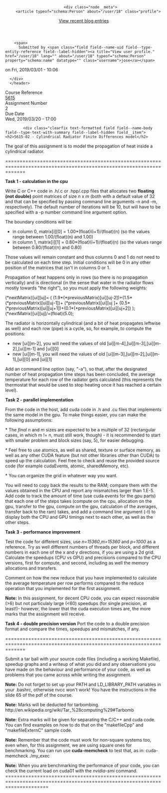 <article data-history-node-id="1724" role="article" about="/node/1724" class="node node--type-assignment node--view-mode-full clearfix">
  <header>
    
        
          <div class="node__meta">
        <article typeof="schema:Person" about="/user/18" class="profile">
  <a href="/blog/18">View recent blog entries</a></article>

        <span>
          Submitted by <span class="field field--name-uid field--type-entity-reference field--label-hidden"><a title="View user profile." href="/user/18" lang="" about="/user/18" typeof="schema:Person" property="schema:name" datatype="" class="username">jose</a></span>
 on <span class="field field--name-created field--type-created field--label-hidden">Fri, 2019/03/01 - 10:06</span>
        </span>
        
      </div>
      </header>
  <div class="node__content clearfix">
    
  <div class="field field--name-field-course-reference field--type-entity-reference field--label-inline">
    <div class="field__label">Course Reference</div>
              <div class="field__item"><a href="/node/5" hreflang="en">5615</a></div>
          </div>

  <div class="field field--name-field-assignment-number field--type-integer field--label-inline">
    <div class="field__label">Assignment Number</div>
              <div class="field__item">2</div>
          </div>

  <div class="field field--name-field-due-date field--type-datetime field--label-inline">
    <div class="field__label">Due Date</div>
              <div class="field__item"><time datetime="2019-03-20T17:00:00Z" class="datetime">Wed, 2019/03/20 - 17:00</time>
</div>
          </div>

            <div class="clearfix text-formatted field field--name-body field--type-text-with-summary field--label-hidden field__item"><h2>5615-02 - Cylindrical Radiator Finite Differences model</h2>

<p>The goal of this assignment is to model the propagation of heat inside a cylindrical radiator.</p>

<p>===================================================================================================================</p>

<p><strong>Task 1 - calculation in the cpu</strong></p>

<p>Write C or C++ code in .h/.c or .hpp/.cpp files that allocates two <strong>floating (not double)</strong> point matrices of size <em>n</em> x <em>m</em> (both with a default value of 32 and that can be specified by passing command line arguments -n and -m, respectively). The default number of iterations will be 10, but will have to be specified with a -p number command line argument option.</p>

<p>The boundary conditions will be:</p>

<ul><li>in column 0, matrix[i][0] = 1.00*(float)(i+1)/(float)(n) (so the values range between 1.00/(float)(n) and 1.00)</li>
	<li>in column 1, matrix[i][1] = 0.80*(float)(i+1)/(float)(n) (so the values range between 0.80/(float)(n) and 0.80)</li>
</ul><p>Those values will remain constant and thus columns 0 and 1 do not need to be calculated on each time step. Initial conditions will be 0 in any other position of the matrices that isn't in columns 0 or 1.</p>

<p>Propagation of heat happens only in rows (so there is no propagation vertically) and is directional (in the sense that water in the radiator flows mostly towards "the right"), so you must apply the following weights:</p>

<p>(*nextMatrix)[ui][uj]= ( (1.9*(*previousMatrix)[ui][uj-2])+(1.5*(*previousMatrix)[ui][uj-1])+ (*previousMatrix)[ui][uj ]+ (0.5*(*previousMatrix)[ui][uj+1])+(0.1*(*previousMatrix)[ui][uj+2]) ); (*nextMatrix)[ui][uj]/=(float)(5.0);</p>

<p>The radiator is horizontally cylindrical (and a bit of heat propagates leftwise as well) and each row (pipe) is a cycle, so, for example, to compute the positions:</p>

<ul><li>new [ui][m-2], you will need the values of old [ui][m-4],[ui][m-3],[ui][m-2],[ui][m-1] and [ui][0]</li>
	<li>new [ui][m-1], you will need the values of old [ui][m-3],[ui][m-2],[ui][m-1],[ui][0] and [ui][1]</li>
</ul><p>Add an command line option (say, "-a"), so that, after the designated number of heat propagation time steps has been concluded, the average temperature for each row of the radiator gets calculated (this represents the thermostat that would be used to stop heating once it has reached a certain level).</p>

<p><strong>Task 2 - parallel implementation</strong></p>

<p>From the code in the host, add cuda code in .h and .cu files that implements the same model in the gpu. To make things easier, you can make the following assumptions:</p>

<p>* The <em>final</em> <em>n</em> and <em>m</em> sizes are expected to be a multiple of 32 (rectangular cases, in which m != n, must still work, though) - it is recommended to start with smaller problem and block sizes (say, 5), for easier debugging.</p>

<p>* Feel free to use atomics, as well as shared, texture or surface memory, as well as any other CUDA feature (but not other libraries other than CUDA) to speed up the calculation. Feel free to check and reuse the provided source code (for example cudaEvents, atomic, sharedMemory, etc).</p>

<p>* You can organize the grid in whatever way you want.</p>

<p>You will need to copy back the results to the RAM; compare them with the values obtained in the CPU and report any mismatches larger than 1.E-5. Add code to track the amount of time (use cuda events for the gpu parts) that each one of the steps takes (compute on the cpu, allocation on the gpu, transfer to the gpu, compute on the gpu, calculation of the averages, transfer back to the ram) takes, and add a command line argument (-t) to display both the CPU and GPU timings next to each other, as well as the other steps.</p>

<p><strong>Task 3 - performance improvement</strong></p>

<p>Test the code for different sizes, use <em>n=15360</em>,<em>m=15360</em> and <em>p=1000</em> as a reference. Try as well different numbers of threads per block, and different numbers in each one of the x and y directions, if you are using a 2d grid. Calculate the speedups (CPU vs GPU) and precisions compared to the CPU versions, first for compute, and second, including as well the memory allocations and transfers.</p>

<p>Comment on how the new reduce that you have implemented to calculate the average temperature per row performs compared to the reduce operation that you implemented for the first assignment.</p>

<p><strong>Note:</strong> In this assignment, for decent CPU code, you can expect reasonable (&gt;6) but not particulaly large (&lt;60) speedups (for single precision, at least!)- however, the lower that the cuda execution times are, the more marks that the assignment will receive.</p>

<p><strong>Task 4 - double precision version</strong> Port the code to a double precision format and compare the times, speedups and mismatches, if any.</p>

<p>===================================================================================================================</p>

<p>Submit a tar ball with your source code files (including a working Makefile), speedup graphs and a writeup of what you did and any observations you have made on the behaviour and performance of your code, as well as problems that you came across while writing the assignment.</p>

<p><strong>Note:</strong> Do not forget to set up your PATH and LD_LIBRARY_PATH variables in your .bashrc, otherwise nvcc won't work! You have the instructions in the slide 65 of the pdf of the course.</p>

<p><strong>Note:</strong> Marks will be deducted for tarbombing. http://en.wikipedia.org/wiki/Tar_%28computing%29#Tarbomb</p>

<p><strong>Note:</strong> Extra marks will be given for separating the C/C++ and cuda code. You can find examples on how to do that on the "makefileCpp" and "makefileExternC" sample code.</p>

<p><strong>Note:</strong> Remember that the code must work for non-square systems too, even when, for this assignment, we are using square ones for benchmarking. You can run use <strong>cuda-memcheck</strong> to test that, as in: cuda-memcheck ./my_exec</p>

<p><strong>Note:</strong> When you are benchmarking the performance of your code, you can check the current load on cuda01 with the <em>nvidia-smi</em> command. ===========================================================================================================================</p></div>
      
  </div>
</article>

